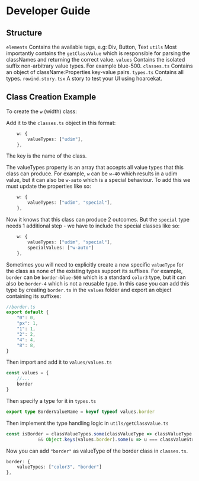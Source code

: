 # Developer Guide

## Structure
`elements` Contains the available tags, e.g: Div, Button, Text
`utils` Most importantly contains the `getClassValue` which is responsible for parsing the classNames and returning the correct value.
`values` Contains the isolated suffix non-arbitrary value types. For example blue-500. 
`classes.ts` Contains an object of className:Properties key-value pairs.
`types.ts` Contains all types.
`rowind.story.tsx` A story to test your UI using hoarcekat.

## Class Creation Example
To create the `w` (width) class:

Add it to the `classes.ts` object in this format:
```ts
    w: {
        valueTypes: ["udim"],
    },
```
The key is the name of the class.

The valueTypes property is an array that accepts all value types that this class can produce.
For example, `w` can be `w-40` which results in a udim value, but it can also be `w-auto` which
is a special behaviour. To add this we must update the properties like so:
```ts
    w: {
        valueTypes: ["udim", "special"],
    },
```
Now it knows that this class can produce 2 outcomes. But the `special` type needs 1 additional step - we have 
to include the special classes like so:
```ts
    w: {
        valueTypes: ["udim", "special"],
        specialValues: ["w-auto"]
    },
```

Sometimes you will need to explicitly create a new specific `valueType` for the class as none of the existing types support
its suffixes. For example, `border` can be `border-blue-500` which is a standard `color3` type, but it can also be
`border-4` which is not a reusable type. In this case you can add this type by creating `border.ts` in the `values` folder and
export an object containing its suffixes:
```ts
//border.ts
export default {
    "0": 0,
    "px": 1,
    "1": 1,
    "2": 2,
    "4": 4,
    "8": 8,
}
```

Then import and add it to `values/values.ts`
```ts
const values = {
    //...
    border
} 
```

Then specify a type for it in `types.ts`
```ts
export type BorderValueName = keyof typeof values.border
```

Then implement the type handling logic in `utils/getClassValue.ts`
```ts
const isBorder = classValueTypes.some(classValueType => classValueType === "border")
            && Object.keys(values.border).some(u => u === classValueString)
```

Now you can add `"border"` as valueType of the border class in `classes.ts`.
```ts
border: {
    valueTypes: ["color3", "border"]
},
```